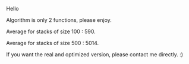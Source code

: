 Hello

Algorithm is only 2 functions, please enjoy.

Average for stacks of size 100 : 590.

Average for stacks of size 500 : 5014.

If you want the real and optimized version, please contact me directly. :)
